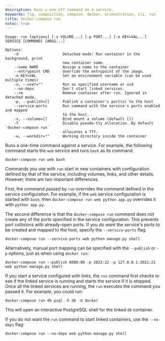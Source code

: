 ```yaml
---
description: Runs a one-off command on a service.
keywords: fig, composition, compose, docker, orchestration, cli, run
title: docker-compose run
notoc: true
---
```

    Usage: run [options] [-v VOLUME...] [-p PORT...] [-e KEY=VAL...] SERVICE [COMMAND] [ARGS...]
    
    Options:
        -d                    Detached mode: Run container in the background, print
                              new container name.
        --name NAME           Assign a name to the container
        --entrypoint CMD      Override the entrypoint of the image.
        -e KEY=VAL            Set an environment variable (can be used multiple times)
        -u, --user=""         Run as specified username or uid
        --no-deps             Don't start linked services.
        --rm                  Remove container after run. Ignored in detached mode.
        -p, --publish=[]      Publish a container's port(s) to the host
        --service-ports       Run command with the service's ports enabled and mapped
                              to the host.
        -v, --volume=[]       Bind mount a volume (default [])
        -T                    Disable pseudo-tty allocation. By default `docker-compose run`
                              allocates a TTY.
        -w, --workdir=""      Working directory inside the container
    

Runs a one-time command against a service. For example, the following command starts the `web` service and runs `bash` as its command.

    docker-compose run web bash
    

Commands you use with `run` start in new containers with configuration defined by that of the service, including volumes, links, and other details. However, there are two important differences.

First, the command passed by `run` overrides the command defined in the service configuration. For example, if the `web` service configuration is started with `bash`, then `docker-compose run web python app.py` overrides it with `python app.py`.

The second difference is that the `docker-compose run` command does not create any of the ports specified in the service configuration. This prevents port collisions with already-open ports. If you *do want* the service's ports to be created and mapped to the host, specify the `--service-ports` flag:

    docker-compose run --service-ports web python manage.py shell
    

Alternatively, manual port mapping can be specified with the `--publish` or `-p` options, just as when using `docker run`:

    docker-compose run --publish 8080:80 -p 2022:22 -p 127.0.0.1:2021:21 web python manage.py shell
    

If you start a service configured with links, the `run` command first checks to see if the linked service is running and starts the service if it is stopped. Once all the linked services are running, the `run` executes the command you passed it. For example, you could run:

    docker-compose run db psql -h db -U docker
    

This will open an interactive PostgreSQL shell for the linked `db` container.

If you do not want the `run` command to start linked containers, use the `--no-deps` flag:

    docker-compose run --no-deps web python manage.py shell